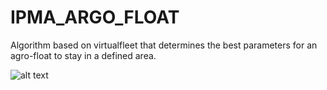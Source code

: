 # IPMA_ARGO_FLOAT
Algorithm based on virtualfleet that determines the best parameters for an agro-float to stay in a defined area. 

![alt text](https://warmworld.ipma.pt/wp-content/uploads/2020/04/logo-ipma.png)

